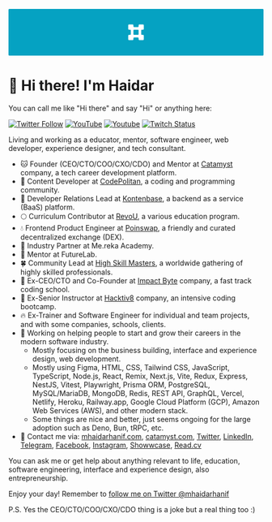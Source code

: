 ![Cover Image](./assets/mhaidarhanif-cover-github.png)

# 🤠 Hi there! I'm Haidar

You can call me like "Hi there" and say "Hi" or anything here:

<a href="https://twitter.com/mhaidarhanif"><img alt="Twitter Follow" src="https://img.shields.io/twitter/follow/mhaidarhanif?color=00acee&label=Haidar%20on%20Twitter&logo=Twitter&logoColor=ffffff&style=flat-square"></a>
<a href="https://youtube.com/c/mhaidarhanif"><img alt="YouTube" src="https://img.shields.io/youtube/channel/subscribers/UC4W74hqnXf6cvwrEhUbk9Fg?label=Haidar%20on%20YouTube&logo=YouTube&style=flat-square&color=ff0000"></a>
<a href="https://youtube.com/channel/UCrd66qTdY9VCKHxufocLh2w"><img alt="Youtube"  src="https://img.shields.io/youtube/channel/subscribers/UCrd66qTdY9VCKHxufocLh2w?style=flat-square&color=ff0000&label=Catamyst%20on%20YouTube&logo=YouTube" /></a>
<a href="https://twitch.com/mhaidarhanif"><img alt="Twitch Status" src="https://img.shields.io/twitch/status/mhaidarhanif?color=9146ff&label=Twitch&logo=Twitch&logoColor=ffffff&style=flat-square"></a>

Living and working as a educator, mentor, software engineer, web developer, experience designer, and tech consultant.

- 🐱 Founder (CEO/CTO/COO/CXO/CDO) and Mentor at [Catamyst](https://github.com/catamyst) company, a tech career development platform.
- 💠 Content Developer at [CodePolitan](https://codepolitan.com), a coding and programming community.
- 🎁 Developer Relations Lead at [Kontenbase](https://github.com/kontenbase), a backend as a service (BaaS) platform.
- 🌕 Curriculum Contributor at [RevoU](https://github.com/revou-id), a various education program.
- 💧 Frontend Product Engineer at [Poinswap](https://github.com/poinswap), a friendly and curated decentralized exchange (DEX).
- 🧳 Industry Partner at Me.reka Academy. 
- 💼 Mentor at FutureLab.
- 🍀 Community Lead at [High Skill Masters](https://github.com/highskillmasters), a worldwide gathering of highly skilled professionals.
- 🐲 Ex-CEO/CTO and Co-Founder at [Impact Byte](https://github.com/impactbyte) company, a fast track coding school.
- 🦊 Ex-Senior Instructor at [Hacktiv8](https://github.com/hacktiv8/phase-0-activities/graphs/contributors?from=2016-07-10&to=2020-07-09&type=a) company, an intensive coding bootcamp.
- 🔥 Ex-Trainer and Software Engineer for individual and team projects, and with some companies, schools, clients.
- 🔭 Working on helping people to start and grow their careers in the modern software industry.
  - Mostly focusing on the business building, interface and experience design, web development.
  - Mostly using Figma, HTML, CSS, Tailwind CSS, JavaScript, TypeScript, Node.js, React, Remix, Next.js, Vite, Redux, Express, NestJS, Vitest, Playwright, Prisma ORM, PostgreSQL, MySQL/MariaDB, MongoDB, Redis, REST API, GraphQL, Vercel, Netlify, Heroku, Railway.app, Google Cloud Platform (GCP), Amazon Web Services (AWS), and other modern stack.
  - Some things are nice and better, just seems ongoing for the large adoption such as Deno, Bun, tRPC, etc.
- 💬 Contact me via: [mhaidarhanif.com](https://mhaidarhanif.com), [catamyst.com](https://catamyst.com), [Twitter](https://twitter.com/mhaidarhanif), [LinkedIn](https://linkedin.com/in/mhaidarhanif), [Telegram](https://t.me/mhaidarhanif), [Facebook](https://facebook.com/mhaidarhanif), [Instagram](https://instagram.com/mhaidarhanif_), [Showwcase](https://showwcase.com/haidar), [Read.cv](https://read.cv/mhaidarhanif)

You can ask me or get help about anything relevant to life, education, software engineering, interface and experience design, also entrepreneurship.

Enjoy your day! Remember to [follow me on Twitter @mhaidarhanif](https://twitter.com/mhaidarhanif)

P.S. Yes the CEO/CTO/COO/CXO/CDO thing is a joke but a real thing too :)
